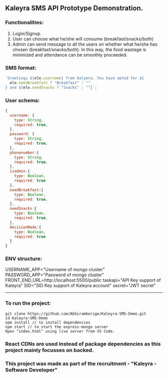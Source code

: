 ## Kaleyra SMS API Prototype Demonstration.

### Functionalities:

1. Login/Signup.
2. User can choose what he/she will consume (breakfast/snacks/both)
3. Admin can send message to all the users on whether what he/she has chosen (breakfast/snacks/both). In this way, the food wastage is minimized and attendance can be smoothly proceeded.

### SMS format:

```js
`Greetings ${ele.username} from Kalyera. You have opted for ${
  ele.needBreakfast ? "Breakfast" : ""
} and ${ele.needSnacks ? "Snacks" : ""}`;
```

### User schema:

```js
{
  username: {
    type: String,
    required: true,
  },
  password: {
    type: String,
    required: true,
  },
  phonenumber:{
    type: String,
    required: true,
  },
  isadmin:{
    type: Boolean,
    required: true
  },
  needBreakfast:{
    type: Boolean,
    required: true,
  },
  needSnacks:{
    type: Boolean,
    required: true,
  },
  decisionMade:{
    type: Boolean,
    required: true
  }
}
```

### ENV structure:

USERNAME_APP="Username of mongo cluster"
PASSWORD_APP="Password of mongo cluster"
FRONT_END_URL=http://localhost:5500/public
taskapi="API Key support of Kaleyra"
SID="SID Key support of Kaleyra account"
secret="JWT secret"

---

### To run the project:

```
git clone https://github.com/Abhiramborige/Kaleyra-SMS-Demo.git
cd Kaleyra-SMS-Demo
npm install // to install dependencies
npm start // to start the express-mongo server
Open "index.html" using live server from VS Code.
```

### React CDNs are used instead of package dependencies as this project mainly focusses on backed.

### This project was made as part of the recruitment - "Kaleyra - Software Developer"
